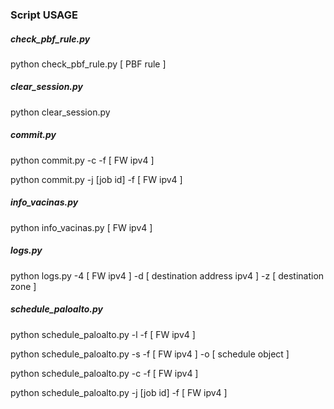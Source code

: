 ### Script USAGE ###

##### check_pbf_rule.py #####
python check_pbf_rule.py [ PBF rule ]

##### clear_session.py #####
python clear_session.py 

##### commit.py #####
python commit.py -c -f [ FW ipv4 ]

python commit.py -j [job id] -f [ FW ipv4 ]

##### info_vacinas.py #####
python info_vacinas.py [ FW ipv4 ]

##### logs.py #####
python logs.py -4 [ FW ipv4 ] -d [ destination address ipv4 ] -z [ destination zone ]

##### schedule_paloalto.py #####
python schedule_paloalto.py -l -f [ FW ipv4 ]

python schedule_paloalto.py -s -f [ FW ipv4 ] -o [ schedule object ]

python schedule_paloalto.py -c -f [ FW ipv4 ]

python schedule_paloalto.py -j [job id] -f [ FW ipv4 ]


